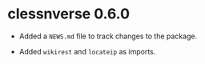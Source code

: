 # clessnverse 0.6.0

* Added a `NEWS.md` file to track changes to the package.

* Added `wikirest` and `locateip` as imports.
